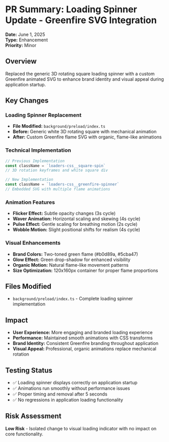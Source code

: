 # PR Summary: Loading Spinner Update - Greenfire SVG Integration

**Date:** June 1, 2025  
**Type:** Enhancement  
**Priority:** Minor  

## Overview
Replaced the generic 3D rotating square loading spinner with a custom Greenfire animated SVG to enhance brand identity and visual appeal during application startup.

## Key Changes

### Loading Spinner Replacement
- **File Modified:** `background/preload/index.ts`
- **Before:** Generic white 3D rotating square with mechanical animation
- **After:** Custom Greenfire flame SVG with organic, flame-like animations

### Technical Implementation
```typescript
// Previous Implementation
const className = `loaders-css__square-spin`
// 3D rotation keyframes and white square div

// New Implementation  
const className = `loaders-css__greenfire-spinner`
// Embedded SVG with multiple flame animations
```

### Animation Features
- **Flicker Effect:** Subtle opacity changes (3s cycle)
- **Waver Animation:** Horizontal scaling and skewing (4s cycle)
- **Pulse Effect:** Gentle scaling for breathing motion (2s cycle)
- **Wobble Motion:** Slight positional shifts for realism (4s cycle)

### Visual Enhancements
- **Brand Colors:** Two-toned green flame (#b0d89a, #5cba47)
- **Glow Effect:** Green drop-shadow for enhanced visibility
- **Organic Motion:** Natural flame-like movement patterns
- **Size Optimization:** 120x160px container for proper flame proportions

## Files Modified
- `background/preload/index.ts` - Complete loading spinner implementation

## Impact
- **User Experience:** More engaging and branded loading experience
- **Performance:** Maintained smooth animations with CSS transforms
- **Brand Identity:** Consistent Greenfire branding throughout application
- **Visual Appeal:** Professional, organic animations replace mechanical rotation

## Testing Status
- ✅ Loading spinner displays correctly on application startup
- ✅ Animations run smoothly without performance issues
- ✅ Proper timing and removal after 5 seconds
- ✅ No regressions in application loading functionality

## Risk Assessment
**Low Risk** - Isolated change to visual loading indicator with no impact on core functionality. 
